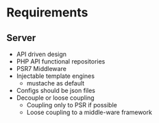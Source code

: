 Requirements
============

## Server ##

- API driven design
- PHP API functional repositories
- PSR7 Middleware
- Injectable template engines
    - mustache as default
- Configs should be json files
- Decouple or loose coupling
    - Coupling only to PSR if possible
    - Loose coupling to a middle-ware framework
